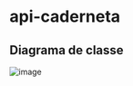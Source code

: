 # api-caderneta

## Diagrama de classe

![image](https://github.com/user-attachments/assets/1df3b005-7c0e-4dd3-8d83-4e1fe2acd7c4)
